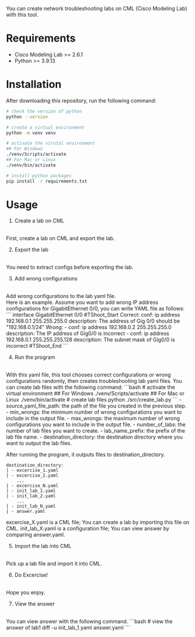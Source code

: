 You can create network troubleshooting labs on CML (Cisco Modeling Lab) with this tool.

# Requirements
- Cisco Modeling Lab >= 2.6.1
- Python >= 3.9.13

# Installation
After downloading this repository, run the following command:
```bash
# check the version of python
python --version

# create a virtual environment
python -m venv venv

# activate the virutal environment
## For Windows
./venv/Scripts/activate
## For Mac or Linux
./venv/bin/activate

# install python packages
pip install -r requirements.txt
```

# Usage
1. Create a lab on CML
<br>
First, create a lab on CML and export the lab.

2. Export the lab
<br>
You need to extract configs before exporting the lab.

3. Add wrong configurations
<br>
Add wrong configurations to the lab yaml file.
<br>
Here is an example.
Assume you want to add wrong IP address configurations for GigabitEthernet 0/0, you can write YAML file as follows:
```
interface GigabitEthernet 0/0
#TShoot_Start
Correct:
    conf: ip address 192.168.0.1 255.255.255.0
    description: The address of Gig 0/0 should be "192.168.0.1/24"
Wrong:
    - conf: ip address 192.168.0.2 255.255.255.0
      description: The IP address of Gig0/0 is incorrect
    - conf: ip address 192.168.0.1 255.255.255.128
      description: The subnet mask of Gig0/0 is incorrect
#TShoot_End
```

4. Run the program
<br>
With this yaml file, this tool chooses correct configurations or wrong configurations randomly, then creates troubleshooting lab yaml files.
You can create lab files with the following command:
```bash
# activate the virtual environment
## For Windows
./venv/Scripts/activate
## For Mac or Linux
./venv/bin/activate
# create lab files
python ./src/create_lab.py <source_yaml_file_path> <min_wrongs> <max_wrongs> <number_of_labs> <lab_name_prefix> <destination_directory>
```
- source_yaml_file_path: the path of the file you created in the previous step.
- min_wrongs: the minimum number of wrong configurations you want to include in the output file.
- max_wrongs: the maximum number of wrong configurations you want to include in the output file.
- number_of_labs: the number of lab files you want to create.
- lab_name_prefix: the prefix of the lab file name.
- destination_directory: the destination directory where you want to output the lab files.

After running the program, it outputs files to destination_directory.
```
destination_directory:
| - excercise_1.yaml
| - excercise_2.yaml
    ...
| - excercise_N.yaml
| - init_lab_1.yaml
| - init_lab_2.yaml
    ...
| - init_lab_N.yaml
| - answer.yaml
```
excercise_X.yaml is a CML file; You can create a lab by importing this file on CML.
init_lab_X.yaml is a configuration file; You can view answer by comparing answer.yaml.

5. Import the lab into CML
<br>
Pick up a lab file and import it into CML.

6. Do Excercise!
<br>
Hope you enjoy.

7. View the answer
<br>
You can view answer with the following command.
```bash
# view the answer of lab1
diff -u init_lab_1.yaml answer.yaml
```
